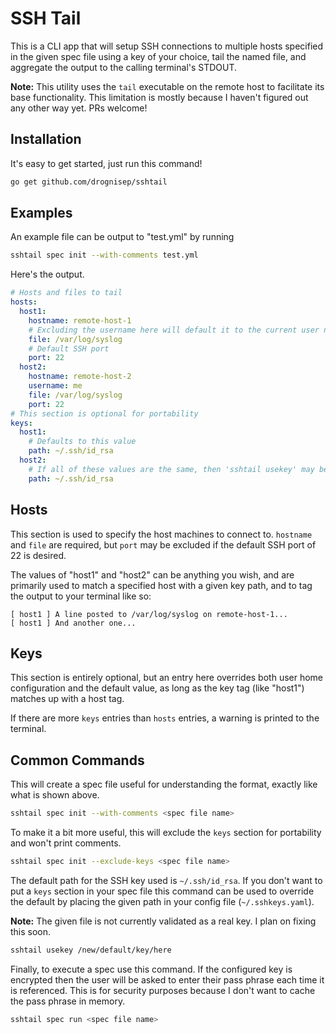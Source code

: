 # SSH Tail
This is a CLI app that will setup SSH connections to multiple hosts specified in the given spec file using a key of your choice, tail the named file, and aggregate the output to the calling terminal's STDOUT.

**Note:** This utility uses the `tail` executable on the remote host to facilitate its base functionality. This limitation is mostly because I haven't figured out any other way yet. PRs welcome!

## Installation
It's easy to get started, just run this command!
```bash
go get github.com/drognisep/sshtail
```

## Examples
An example file can be output to "test.yml" by running
```bash
sshtail spec init --with-comments test.yml
```

Here's the output.
```yaml
# Hosts and files to tail
hosts:
  host1:
    hostname: remote-host-1
    # Excluding the username here will default it to the current user name
    file: /var/log/syslog
    # Default SSH port
    port: 22
  host2:
    hostname: remote-host-2
    username: me
    file: /var/log/syslog
    port: 22
# This section is optional for portability
keys:
  host1:
    # Defaults to this value
    path: ~/.ssh/id_rsa
  host2:
    # If all of these values are the same, then 'sshtail usekey' may be more convenient.
    path: ~/.ssh/id_rsa
```

## Hosts
This section is used to specify the host machines to connect to. `hostname` and `file` are required, but `port` may be excluded if the default SSH port of 22 is desired.

The values of "host1" and "host2" can be anything you wish, and are primarily used to match a specified host with a given key path, and to tag the output to your terminal like so:
```
[ host1 ] A line posted to /var/log/syslog on remote-host-1...
[ host1 ] And another one...
```

## Keys
This section is entirely optional, but an entry here overrides both user home configuration and the default value, as long as the key tag (like "host1") matches up with a host tag.

If there are more `keys` entries than `hosts` entries, a warning is printed to the terminal.

## Common Commands
This will create a spec file useful for understanding the format, exactly like what is shown above.
```bash
sshtail spec init --with-comments <spec file name>
```

To make it a bit more useful, this will exclude the `keys` section for portability and won't print comments.
```bash
sshtail spec init --exclude-keys <spec file name>
```

The default path for the SSH key used is `~/.ssh/id_rsa`. If you don't want to put a `keys` section in your spec file this command can be used to override the default by placing the given path in your config file (`~/.sshkeys.yaml`).

**Note:** The given file is not currently validated as a real key. I plan on fixing this soon.
```bash
sshtail usekey /new/default/key/here
```

Finally, to execute a spec use this command. If the configured key is encrypted then the user will be asked to enter their pass phrase each time it is referenced. This is for security purposes because I don't want to cache the pass phrase in memory.
```bash
sshtail spec run <spec file name>
```